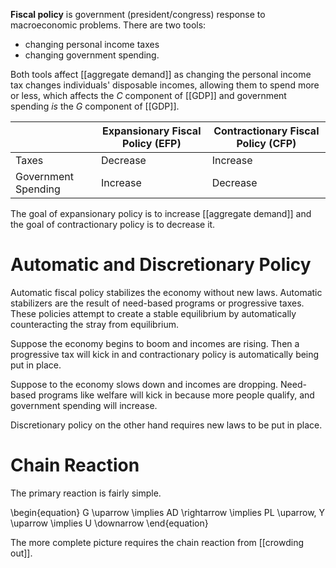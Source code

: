 **Fiscal policy** is government (president/congress) response to macroeconomic problems. There are two tools: 

- changing personal income taxes
- changing government spending. 
 
Both tools affect [[aggregate demand]] as changing the personal income tax changes individuals' disposable incomes, allowing them to spend more or less, which affects the $C$ component of [[GDP]] and government spending _is_ the $G$ component of [[GDP]].

|                   | Expansionary Fiscal Policy (EFP) | Contractionary Fiscal Policy (CFP)|
|-------------------|-------|----------------------|
|Taxes| Decrease | Increase |
|Government Spending |Increase | Decrease |

The goal of expansionary policy is to increase [[aggregate demand]] and the goal of contractionary policy is to decrease it.

# Automatic and Discretionary Policy

Automatic fiscal policy stabilizes the economy without new laws. Automatic stabilizers are the result of need-based programs or progressive taxes. These policies attempt to create a stable equilibrium by automatically counteracting the stray from equilibrium. 

Suppose the economy begins to boom and incomes are rising. Then a progressive tax will kick in and contractionary policy is automatically being put in place.

Suppose to the economy slows down and incomes are dropping. Need-based programs like welfare will kick in because more people qualify, and government spending will increase.

Discretionary policy on the other hand requires new laws to be put in place.

# Chain Reaction

The primary reaction is fairly simple.

\begin{equation}
G \uparrow \implies AD \rightarrow \implies PL \uparrow, Y \uparrow \implies U \downarrow
\end{equation}

The more complete picture requires the chain reaction from [[crowding out]].